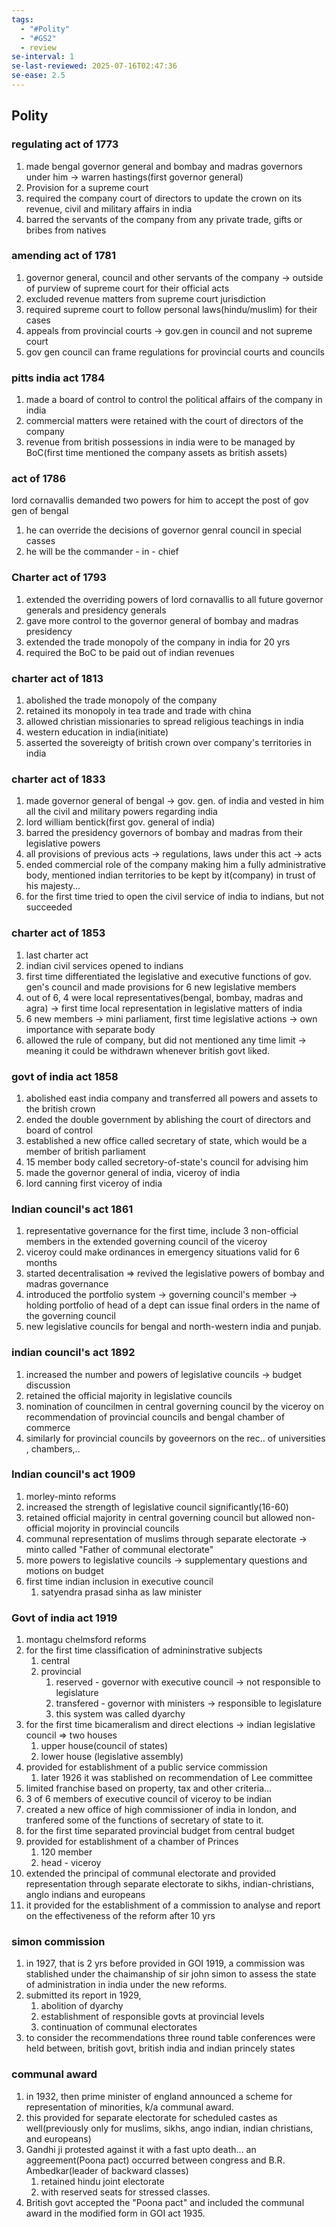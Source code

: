 ```yaml
---
tags:
  - "#Polity"
  - "#GS2"
  - review
se-interval: 1
se-last-reviewed: 2025-07-16T02:47:36
se-ease: 2.5
---
```

## Polity
### regulating act of 1773
1. made bengal governor general and bombay and madras governors under him -> warren hastings(first governor general)
2. Provision for a supreme court
3. required the company court of directors to update the crown on its revenue, civil and military affairs in india
4. barred the servants of the company from any private trade, gifts or bribes from natives
### amending act of 1781
1. governor general, council and other servants of the company -> outside of purview of supreme court for their official acts
2. excluded revenue matters from supreme court jurisdiction
3. required supreme court to follow personal laws(hindu/muslim) for their cases
4. appeals from provincial courts -> gov.gen in council and not supreme court
5. gov gen council can frame regulations for provincial courts and councils
### pitts india act 1784
1. made a board of control to control the political affairs of the company in india
2. commercial matters were retained with the court of directors of the company
3. revenue from british possessions in india were to be managed by BoC(first time mentioned the company assets as british assets)
### act of 1786
lord cornavallis demanded two powers for him to accept the post of gov gen of bengal
1. he can override the decisions of governor genral council in special casses
2. he will be the commander - in - chief
### Charter act of 1793
1. extended the overriding powers of lord cornavallis to all future governor generals and presidency generals
2. gave more control to the governor general of bombay and madras presidency
3. extended the trade monopoly of the company in india for 20 yrs
4. required the BoC to be paid out of indian revenues
### charter act of 1813
1. abolished the trade monopoly of the company
2. retained its monopoly in tea trade and trade with china
3. allowed christian missionaries to spread religious teachings in india
4. western education in india(initiate)
5. asserted the sovereigty of british crown over company's territories in india
### charter act of 1833
1. made governor general of bengal -> gov. gen. of india and vested in him all the civil and military powers regarding india
2. lord william bentick(first gov. general of india)
3. barred the presidency governors of bombay and madras from their legislative powers
4. all provisions of previous acts -> regulations, laws under this act -> acts
5. ended commercial role of the company making him a fully administrative body, mentioned indian territories to be kept by it(company) in trust of his majesty...
6. for the first time tried to open the civil service of india to indians, but not succeeded
### charter act of 1853
1. last charter act
2. indian civil services opened to indians
3. first time differentiated the legislative and executive functions of gov. gen's council and made provisions for 6 new legislative members
4. out of 6, 4 were local representatives(bengal, bombay, madras and agra) -> first time local representation in legislative matters of india
5. 6 new members -> mini parliament, first time legislative actions -> own importance with separate body
6. allowed the rule of company, but did not mentioned any time limit -> meaning it could be withdrawn whenever british govt liked.
### govt of india act 1858
1. abolished east india company and transferred all powers and assets to the british crown
2. ended the double government by ablishing the court of directors and board of control
3. established a new office called secretary of state, which would be a member of british parliament
4. 15 member body called secretory-of-state's council for advising him
5. made the governor general of india, viceroy of india
6. lord canning first viceroy of india

### Indian council's act 1861
1. representative governance for the first time, include 3 non-official members in the extended governing council of the viceroy
2. viceroy could make ordinances in emergency situations valid for 6 months
3. started decentralisation => revived the legislative powers of bombay and madras governance
4. introduced the portfolio system -> governing council's member -> holding portfolio of head of a dept can issue final orders in the name of the governing council
5. new legislative councils for bengal and north-western india and punjab.
### indian council's act 1892
1. increased the number and powers of legislative councils -> budget discussion
2. retained the official majority in legislative councils
3. nomination of councilmen in central governing council by the viceroy on recommendation of provincial councils and bengal chamber of commerce
4. similarly for provincial councils by goveernors on the rec.. of universities , chambers,..
### Indian council's act 1909
1. morley-minto reforms
2. increased the strength of legislative council significantly(16-60)
3. retained official majority in central governing council but allowed non-official mojority in provincial councils
4. communal representation of muslims through separate electorate -> minto called "Father of communal electorate"
5. more powers to legislative councils -> supplementary questions and motions on budget
6. first time indian inclusion in executive council
	1. satyendra prasad sinha as law minister
### Govt of india act 1919
1. montagu chelmsford reforms
2. for the first time classification of admininstrative subjects 
	1. central 
	2. provincial 
		1. reserved - governor with executive council -> not responsible to legislature
		2. transfered - governor with ministers -> responsible to legislature
		3. this system was called dyarchy
3. for the first time bicameralism and direct elections -> indian legislative council => two houses
	1. upper house(council of states)
	2. lower house (legislative assembly)
4. provided for establishment of a public service commission
	1. later 1926 it was stablished on recommendation of Lee committee
5. limited franchise based on property, tax and other criteria...
6. 3 of 6 members of executive council of viceroy to be indian
7. created a new office of high commissioner of india in london, and tranfered some of the functions of secretary of state to it.
8. for the first time separated provincial budget from central budget
9. provided for establishment of a chamber of Princes
	1. 120 member
	2. head - viceroy
10. extended the principal of communal electorate and provided representation through separate electorate to sikhs, indian-christians, anglo indians and europeans
11. it provided for the establishment of a commission to analyse and report on the effectiveness of the reform after 10 yrs
### simon commission
1. in 1927, that is 2 yrs before provided in GOI 1919, a commission was stablished under the chaimanship of sir john simon to assess the state of administration in india under the new reforms.
2. submitted its report in 1929,
	1. abolition of dyarchy
	2. establishment of responsible govts at provincial levels
	3. continuation of communal electorates
3. to consider the recommendations three round table conferences were held between, british govt, british india and indian princely states
### communal award
1. in 1932, then prime minister of england announced a scheme for representation of minorities, k/a communal award.
2. this provided for separate electorate for scheduled castes as well(previously only for muslims, sikhs, ango indian, indian christians, and europeans)
3. Gandhi ji protested against it with a fast upto death... an aggreement(Poona pact) occurred between congress and B.R. Ambedkar(leader of backward classes)
	1. retained hindu joint electorate
	2. with reserved seats for stressed classes.
4. British govt accepted the "Poona pact" and included the communal award in the modified form in GOI act 1935.
